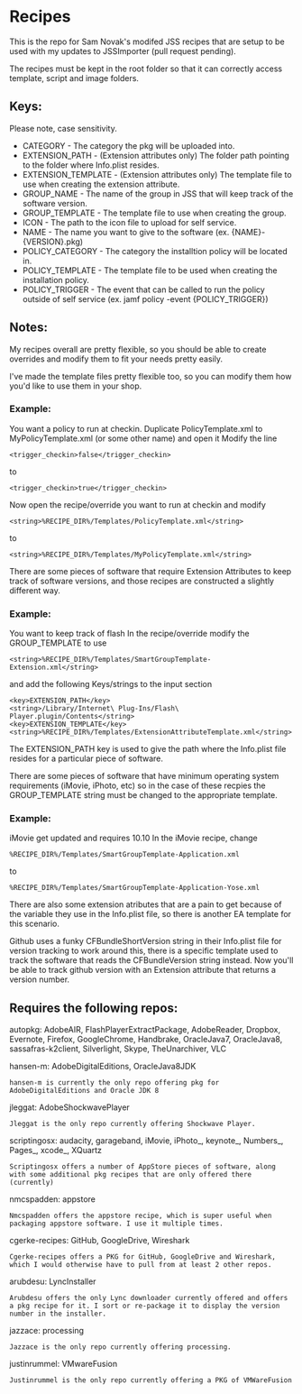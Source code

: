 # Recipes

This is the repo for Sam Novak's modifed JSS recipes that are setup to be used with my updates to JSSImporter (pull request pending).

The recipes must be kept in the root folder so that it can correctly access template, script and image folders.

<h2>Keys:</h2>

Please note, case sensitivity.
* CATEGORY - The category the pkg will be uploaded into.
* EXTENSION_PATH - (Extension attributes only) The folder path pointing to the folder where Info.plist resides.
* EXTENSION_TEMPLATE - (Extension attributes only) The template file to use when creating the extension attribute.
* GROUP_NAME - The name of the group in JSS that will keep track of the software version.
* GROUP_TEMPLATE - The template file to use when creating the group.
* ICON - The path to the icon file to upload for self service.
* NAME - The name you want to give to the software (ex. {NAME}-{VERSION}.pkg)
* POLICY_CATEGORY - The category the installtion policy will be located in.
* POLICY_TEMPLATE - The template file to be used when creating the installation policy.
* POLICY_TRIGGER - The event that can be called to run the policy outside of self service (ex. jamf policy -event {POLICY_TRIGGER})

<h2>Notes:</h2>

My recipes overall are pretty flexible, so you should be able to create overrides and modify them to fit your needs pretty easily.

I've made the template files pretty flexible too, so you can modify them how you'd like to use them in your shop.

<h3>Example:</h3>

You want a policy to run at checkin.
Duplicate PolicyTemplate.xml to MyPolicyTemplate.xml (or some other name) and open it
Modify the line 

    <trigger_checkin>false</trigger_checkin>
to

    <trigger_checkin>true</trigger_checkin>
Now open the recipe/override you want to run at checkin and modify

    <string>%RECIPE_DIR%/Templates/PolicyTemplate.xml</string>
to

    <string>%RECIPE_DIR%/Templates/MyPolicyTemplate.xml</string>

There are some pieces of software that require Extension Attributes to keep track of software versions, and those recipes are constructed a slightly different way.

<h3>Example:</h3>

You want to keep track of flash
In the recipe/override modify the GROUP_TEMPLATE to use

    <string>%RECIPE_DIR%/Templates/SmartGroupTemplate-Extension.xml</string>
and add the following Keys/strings to the input section

    <key>EXTENSION_PATH</key>
    <string>/Library/Internet\ Plug-Ins/Flash\ Player.plugin/Contents</string>
    <key>EXTENSION_TEMPLATE</key>
    <string>%RECIPE_DIR%/Templates/ExtensionAttributeTemplate.xml</string>
The EXTENSION_PATH key is used to give the path where the Info.plist file resides for a particular piece of software.


There are some pieces of software that have minimum operating system requirements (iMovie, iPhoto, etc) so in the case of these recpies the GROUP_TEMPLATE string must be changed to the appropriate template.

<h3>Example:</h3>

iMovie get updated and requires 10.10
In the iMovie recipe, change 

    %RECIPE_DIR%/Templates/SmartGroupTemplate-Application.xml
to

    %RECIPE_DIR%/Templates/SmartGroupTemplate-Application-Yose.xml

There are also some extension atributes that are a pain to get because of the variable they use in the Info.plist file, so there is another EA template for this scenario.

Github uses a funky CFBundleShortVersion string in their Info.plist file for version tracking
to work around this, there is a specific template used to track the software that reads the CFBundleVersion string instead.
Now you'll be able to track github version with an Extension attribute that returns a version number.
    

<h2>Requires the following repos:</h2>

autopkg: AdobeAIR, FlashPlayerExtractPackage, AdobeReader, Dropbox, Evernote, Firefox, GoogleChrome, Handbrake, OracleJava7, OracleJava8, sassafras-k2client, Silverlight, Skype, TheUnarchiver, VLC

hansen-m: AdobeDigitalEditions, OracleJava8JDK

    hansen-m is currently the only repo offering pkg for AdobeDigitalEditions and Oracle JDK 8

jleggat: AdobeShockwavePlayer

    Jleggat is the only repo currently offering Shockwave Player.

scriptingosx: audacity, garageband, iMovie, iPhoto_, keynote_, Numbers_, Pages_, xcode_, XQuartz
    
    Scriptingosx offers a number of AppStore pieces of software, along with some additional pkg recipes that are only offered there (currently)

nmcspadden: appstore

    Nmcspadden offers the appstore recipe, which is super useful when packaging appstore software. I use it multiple times.

cgerke-recipes: GitHub, GoogleDrive, Wireshark

    Cgerke-recipes offers a PKG for GitHub, GoogleDrive and Wireshark, which I would otherwise have to pull from at least 2 other repos.

arubdesu: LyncInstaller

    Arubdesu offers the only Lync downloader currently offered and offers a pkg recipe for it. I sort or re-package it to display the version number in the installer.

jazzace: processing

    Jazzace is the only repo currently offering processing.

justinrummel: VMwareFusion

    Justinrummel is the only repo currently offering a PKG of VMWareFusion
